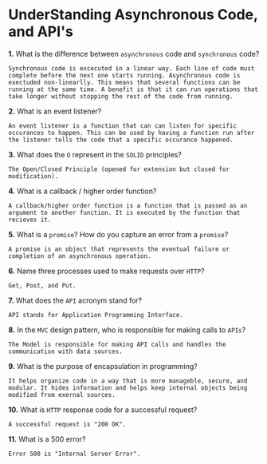 # UnderStanding Asynchronous Code, and API's

**1.** What is the difference between `asynchronous` code and `synchronous` code?
<!-- enter you answer in the space below -->
```
Synchronous code is excecuted in a linear way. Each line of code must complete before the next one starts running. Asynchronous code is exectuded non-linearlly. This means that several functions can be running at the same time. A benefit is that it can run operations that take longer without stopping the rest of the code from running.
```
**2.** What is an event listener?
<!-- enter you answer in the space below -->
```
An event listener is a function that can can listen for specific occurances to happen. This can be used by having a function run after the listener tells the code that a specific occurance happened. 
```
**3.** What does the `O` represent in the `SOLID` principles?
<!-- enter you answer in the space below -->
```
The Open/Closed Principle (opened for extension but closed for modification).
```
**4.** What is a callback / higher order function?
<!-- enter you answer in the space below -->
```
A callback/higher order function is a function that is passed as an argument to another function. It is executed by the function that recieves it. 
```
**5.** What is a `promise`? How do you capture an error from a `promise`?
<!-- enter you answer in the space below -->
```
A promise is an object that represents the eventual failure or completion of an asynchronous operation. 
```
**6.** Name three processes used to make requests over `HTTP`?
<!-- enter you answer in the space below -->
```
Get, Post, and Put.
```
**7.** What does the `API` acronym stand for?
<!-- enter you answer in the space below -->
```
API stands for Application Programming Interface.
```
**8.** In the `MVC` design pattern, who is responsible for making calls to `APIs`?
<!-- enter you answer in the space below -->
```
The Model is responsible for making API calls and handles the communication with data sources.  
```
**9.** What is the purpose of encapsulation in programming?
<!-- enter you answer in the space below -->
```
It helps organize code in a way that is more manageble, secure, and modular. It hides information and helps keep internal objects being modified from exernal sources. 
```
**10.** What is `HTTP` response code for a successful request?
<!-- enter you answer in the space below -->
```
A successful request is "200 OK".
```
**11.** What is a 500 error?
<!-- enter you answer in the space below -->
```
Error 500 is "Internal Server Error".
```